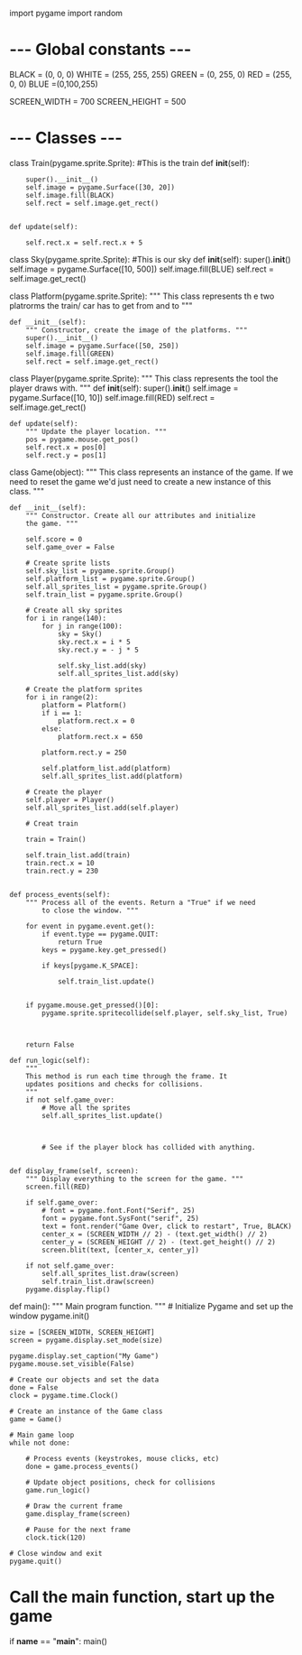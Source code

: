 import pygame
import random
 
# --- Global constants ---
BLACK = (0, 0, 0)
WHITE = (255, 255, 255)
GREEN = (0, 255, 0)
RED = (255, 0, 0)
BLUE =(0,100,255)
 
SCREEN_WIDTH = 700
SCREEN_HEIGHT = 500
 
# --- Classes ---
class Train(pygame.sprite.Sprite):
    #This is the train
    def __init__(self):
        
        super().__init__()
        self.image = pygame.Surface([30, 20])
        self.image.fill(BLACK)
        self.rect = self.image.get_rect()
        
    
    def update(self):
    
        self.rect.x = self.rect.x + 5
    
        
    
        
        
class Sky(pygame.sprite.Sprite):
    #This is our sky
    def __init__(self):
        super().__init__()
        self.image = pygame.Surface([10, 500])
        self.image.fill(BLUE)
        self.rect = self.image.get_rect()
    
 
class Platform(pygame.sprite.Sprite):
    """ This class represents th e two platrorms the train/ car has to get from and to """
 
    def __init__(self):
        """ Constructor, create the image of the platforms. """
        super().__init__()
        self.image = pygame.Surface([50, 250])
        self.image.fill(GREEN)
        self.rect = self.image.get_rect()
 
 
 
class Player(pygame.sprite.Sprite):
    """ This class represents the tool the player draws with. """
    def __init__(self):
        super().__init__()
        self.image = pygame.Surface([10, 10])
        self.image.fill(RED)
        self.rect = self.image.get_rect()
 
    def update(self):
        """ Update the player location. """
        pos = pygame.mouse.get_pos()
        self.rect.x = pos[0]
        self.rect.y = pos[1]
 
 
class Game(object):
    """ This class represents an instance of the game. If we need to
        reset the game we'd just need to create a new instance of this
        class. """
 
    def __init__(self):
        """ Constructor. Create all our attributes and initialize
        the game. """
 
        self.score = 0
        self.game_over = False
 
        # Create sprite lists
        self.sky_list = pygame.sprite.Group()
        self.platform_list = pygame.sprite.Group()
        self.all_sprites_list = pygame.sprite.Group()
        self.train_list = pygame.sprite.Group()

        # Create all sky sprites
        for i in range(140):
            for j in range(100):
                sky = Sky()
                sky.rect.x = i * 5
                sky.rect.y = - j * 5
                
                self.sky_list.add(sky)
                self.all_sprites_list.add(sky)
        
        # Create the platform sprites
        for i in range(2):
            platform = Platform()
            if i == 1:
                platform.rect.x = 0
            else:
                platform.rect.x = 650

            platform.rect.y = 250
 
            self.platform_list.add(platform)
            self.all_sprites_list.add(platform)
 
        # Create the player
        self.player = Player()
        self.all_sprites_list.add(self.player)

        # Creat train

        train = Train()
        
        self.train_list.add(train)
        train.rect.x = 10
        train.rect.y = 230
        
 
    def process_events(self):
        """ Process all of the events. Return a "True" if we need
            to close the window. """
        
        for event in pygame.event.get():
            if event.type == pygame.QUIT:
                return True
            keys = pygame.key.get_pressed()
            
            if keys[pygame.K_SPACE]:
                    
                self.train_list.update()
                    
                    
        if pygame.mouse.get_pressed()[0]:               
            pygame.sprite.spritecollide(self.player, self.sky_list, True)

                    
 
        return False
 
    def run_logic(self):
        """
        This method is run each time through the frame. It
        updates positions and checks for collisions.
        """
        if not self.game_over:
            # Move all the sprites
            self.all_sprites_list.update()
            
            
 
            # See if the player block has collided with anything.
                       
 
    def display_frame(self, screen):
        """ Display everything to the screen for the game. """
        screen.fill(RED)
 
        if self.game_over:
            # font = pygame.font.Font("Serif", 25)
            font = pygame.font.SysFont("serif", 25)
            text = font.render("Game Over, click to restart", True, BLACK)
            center_x = (SCREEN_WIDTH // 2) - (text.get_width() // 2)
            center_y = (SCREEN_HEIGHT // 2) - (text.get_height() // 2)
            screen.blit(text, [center_x, center_y])
 
        if not self.game_over:
            self.all_sprites_list.draw(screen)
            self.train_list.draw(screen)
        pygame.display.flip()
 
 
def main():
    """ Main program function. """
    # Initialize Pygame and set up the window
    pygame.init()
 
    size = [SCREEN_WIDTH, SCREEN_HEIGHT]
    screen = pygame.display.set_mode(size)
 
    pygame.display.set_caption("My Game")
    pygame.mouse.set_visible(False)
 
    # Create our objects and set the data
    done = False
    clock = pygame.time.Clock()
 
    # Create an instance of the Game class
    game = Game()
    
    # Main game loop
    while not done:
 
        # Process events (keystrokes, mouse clicks, etc)
        done = game.process_events()
        
        # Update object positions, check for collisions
        game.run_logic()
 
        # Draw the current frame
        game.display_frame(screen)
 
        # Pause for the next frame
        clock.tick(120)
 
    # Close window and exit
    pygame.quit()
 
# Call the main function, start up the game
if __name__ == "__main__":
    main()

